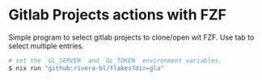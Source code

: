 # Gitlab Projects actions with FZF

Simple program to select gitlab projects to clone/open wit FZF. Use tab to select multiple entries.

```bash
# set the `GL_SERVER` and `GL_TOKEN` environment variables.
$ nix run "github:rivera-bl/flakes?dir=gla"
```